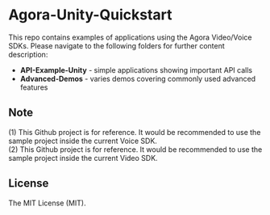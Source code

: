 # Agora-Unity-Quickstart

This repo contains examples of applications using the Agora Video/Voice SDKs.  Please navigate to the following folders for further content description:

* **API-Example-Unity** - simple applications showing important API calls
* **Advanced-Demos** - varies demos covering commonly used advanced features

## Note 
(1) This Github project is for reference.  It would be recommended to use the sample project inside the current Voice SDK. </br>
(2) This Github project is for reference.  It would be recommended to use the sample project inside the current Video SDK. </br>

## License
The MIT License (MIT).
